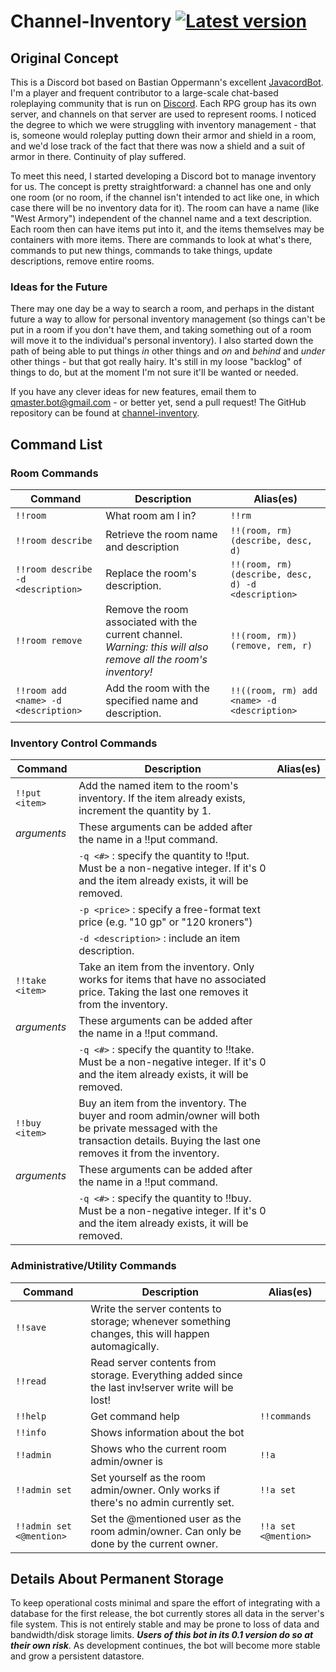 # Channel-Inventory <a href="#"><img src="https://img.shields.io/badge/Version-0.1.1-brightgreen.svg" alt="Latest version"></a>

## Original Concept
This is a Discord bot based on Bastian Oppermann's excellent [JavacordBot](https://github.com/BtoBastian/JavacordBot).
I'm a player and frequent contributor to a large-scale chat-based roleplaying community that is run
on [Discord](https://discordapp.com/). Each RPG group has its own server, and channels on that server
are used to represent rooms.  I noticed the degree to which we were struggling with inventory
management - that is, someone would roleplay putting down their armor and shield in a room, and
we'd lose track of the fact that there was now a shield and a suit of armor in there.  Continuity
of play suffered.

To meet this need, I started developing a Discord bot to manage inventory for us.  The concept is
pretty straightforward: a channel has one and only one room (or no room, if the channel isn't 
intended to act like one, in which case there will be no inventory data for it).  The room can
have a name (like "West Armory") independent of the channel name and a text description.  Each room
then can have items put into it, and the items themselves may be containers with more items. There
are commands to look at what's there, commands to put new things, commands to take things, update
descriptions, remove entire rooms.

### Ideas for the Future
There may one day be a way to search a room, and perhaps in the distant future a way to allow for 
personal inventory management (so things can't be put in a room if you don't have them, and taking 
something out of a room will move it to the individual's personal inventory).  I also started down 
the path of being able to put things _in_ other things and _on_ and _behind_ and _under_ other 
things - but that got really hairy.  It's still in my loose "backlog" of things to do, but at the 
moment I'm not sure it'll be wanted or needed.

If you have any clever ideas for new features, email them to qmaster.bot@gmail.com - or better yet,
send a pull request!  The GitHub repository can be found at [channel-inventory](https://github.com/allenr98/channel-inventory).

## Command List

### Room Commands
| Command | Description | Alias(es) |
|---|---|---|
| `!!room` | What room am I in? | `!!rm` |
| `!!room describe` | Retrieve the room name and description | `!!(room, rm) (describe, desc, d)` |
| `!!room describe -d <description>` | Replace the room's description. | `!!(room, rm) (describe, desc, d) -d <description>` |
| `!!room remove` | Remove the room associated with the current channel. *Warning: this will also remove all the room's inventory!* | `!!(room, rm)) (remove, rem, r)` |
| `!!room add <name> -d <description>` | Add the room with the specified name and description. | `!!((room, rm) add <name> -d <description>` |

### Inventory Control Commands
| Command | Description | Alias(es) |
|---|---|---|
| `!!put <item>` | Add the named item to the room's inventory. If the item already exists, increment the quantity by 1. | |
| _arguments_ | These arguments can be added after the <item> name in a !!put command. | |
| |   `-q <#>` : specify the quantity to !!put.  Must be a non-negative integer.  If it's 0 and the item already exists, it will be removed. | |
| |   `-p <price>` : specify a free-format text price (e.g. "10 gp" or "120 kroners") | |
| |   `-d <description>` : include an item description. | |
| `!!take <item>` | Take an item from the inventory. Only works for items that have no associated price. Taking the last one removes it from the inventory. | |
| _arguments_ | These arguments can be added after the <item> name in a !!put command. | |
| |   `-q <#>` : specify the quantity to !!take.  Must be a non-negative integer.  If it's 0 and the item already exists, it will be removed. | |
| `!!buy <item>` | Buy an item from the inventory. The buyer and room admin/owner will both be private messaged with the transaction details. Buying the last one removes it from the inventory. | |
| _arguments_ | These arguments can be added after the <item> name in a !!put command. | |
| |   `-q <#>` : specify the quantity to !!buy.  Must be a non-negative integer.  If it's 0 and the item already exists, it will be removed. | |

### Administrative/Utility Commands
| Command | Description | Alias(es) |
|---|---|---|
| `!!save` | Write the server contents to storage; whenever something changes, this will happen automagically. | |
| `!!read` | Read server contents from storage. Everything added since the last inv!server write will be lost! | |
| `!!help` | Get command help | `!!commands` |
| `!!info` | Shows information about the bot | |
| `!!admin` | Shows who the current room admin/owner is | `!!a` |
| `!!admin set` | Set yourself as the room admin/owner.  Only works if there's no admin currently set. | `!!a set` |
| `!!admin set <@mention>` | Set the @mentioned user as the room admin/owner.  Can only be done by the current owner. | `!!a set <@mention>` |

## Details About Permanent Storage
To keep operational costs minimal and spare the effort of integrating with a database for the first release, the bot
currently stores all data in the server's file system.  This is not entirely stable and may be prone to loss of data
and bandwidth/disk storage limits. ***Users of this bot in its 0.1 version do so at their own risk***. As development
continues, the bot will become more stable and grow a persistent datastore.
